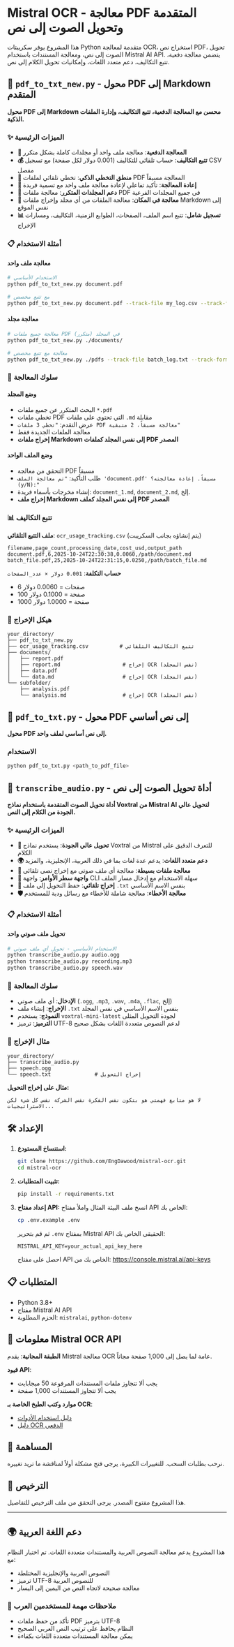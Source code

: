 # Mistral OCR - معالجة PDF المتقدمة وتحويل الصوت إلى نص

هذا المشروع يوفر سكريبتات Python متقدمة لمعالجة OCR، استخراج نص PDF، تحويل الصوت إلى نص، ومعالجة المستندات باستخدام Mistral AI API. يتضمن معالجة دفعية، تتبع التكاليف، دعم متعدد اللغات، وإمكانيات تحويل الكلام إلى نص.

## 🚀 `pdf_to_txt_new.py` - محول PDF إلى Markdown المتقدم

**محول PDF إلى Markdown محسن مع المعالجة الدفعية، تتبع التكاليف، وإدارة الملفات الذكية.**

### ✨ الميزات الرئيسية

- **🔄 المعالجة الدفعية**: معالجة ملف واحد أو مجلدات كاملة بشكل متكرر
- **💰 تتبع التكاليف**: حساب تلقائي للتكاليف (0.001 دولار لكل صفحة) مع تسجيل CSV مفصل
- **🧠 منطق التخطي الذكي**: تخطي تلقائي لملفات PDF المعالجة مسبقاً
- **🔄 إعادة المعالجة**: تأكيد تفاعلي لإعادة معالجة ملف واحد مع تسمية فريدة
- **📁 دعم المجلدات المتكرر**: معالجة ملفات PDF في جميع المجلدات الفرعية
- **📂 معالجة في المكان**: معالجة الملفات من أي مجلد وإخراج ملفات Markdown إلى نفس الموقع
- **📊 تسجيل شامل**: تتبع اسم الملف، الصفحات، الطوابع الزمنية، التكاليف، ومسارات الإخراج

### 📋 أمثلة الاستخدام

#### معالجة ملف واحد

```bash
# الاستخدام الأساسي
python pdf_to_txt_new.py document.pdf

# مع تتبع مخصص
python pdf_to_txt_new.py document.pdf --track-file my_log.csv --track-format csv
```

#### معالجة مجلد

```bash
# معالجة جميع ملفات PDF في المجلد (متكرر)
python pdf_to_txt_new.py ./documents/

# معالجة مع تتبع مخصص
python pdf_to_txt_new.py ./pdfs --track-file batch_log.txt --track-format txt
```

### 🎯 سلوك المعالجة

#### وضع المجلد

- البحث المتكرر عن جميع ملفات `*.pdf`
- تخطي ملفات PDF التي تحتوي على ملفات `.md` مقابلة
- عرض التقدم: `"تخطي 3 ملفات PDF معالجة مسبقاً، 2 متبقية"`
- معالجة الملفات الجديدة فقط
- **إخراج ملفات Markdown إلى نفس المجلد كملفات PDF المصدر**

#### وضع الملف الواحد

- التحقق من معالجة PDF مسبقاً
- طلب التأكيد: `"تم معالجة الملف 'document.pdf' مسبقاً. إعادة معالجته؟ (y/N):"`
- إنشاء مخرجات بأسماء فريدة: `document_1.md`, `document_2.md`, إلخ.
- **إخراج ملف Markdown إلى نفس المجلد كملف PDF المصدر**

### 📊 تتبع التكاليف

**ملف التتبع التلقائي**: `ocr_usage_tracking.csv` (يتم إنشاؤه بجانب السكريبت)

```csv
filename,page_count,processing_date,cost_usd,output_path
document.pdf,6,2025-10-24T22:30:38,0.0060,/path/document.md
batch_file.pdf,25,2025-10-24T22:31:15,0.0250,/path/batch_file.md
```

**حساب التكلفة**: `0.001 دولار × عدد_الصفحات`
- 6 صفحات = 0.0060 دولار
- 100 صفحة = 0.1000 دولار
- 1000 صفحة = 1.0000 دولار

### 📁 هيكل الإخراج

```
your_directory/
├── pdf_to_txt_new.py
├── ocr_usage_tracking.csv          # تتبع التكاليف التلقائي
├── documents/
│   ├── report.pdf
│   ├── report.md                    # إخراج OCR (نفس المجلد)
│   ├── data.pdf
│   └── data.md                      # إخراج OCR (نفس المجلد)
└── subfolder/
    ├── analysis.pdf
    └── analysis.md                  # إخراج OCR (نفس المجلد)
```

## 📄 `pdf_to_txt.py` - محول PDF إلى نص أساسي

**محول PDF إلى نص أساسي لملف واحد.**

### الاستخدام

```bash
python pdf_to_txt.py <path_to_pdf_file>
```

## 🎵 `transcribe_audio.py` - أداة تحويل الصوت إلى نص

**أداة تحويل الصوت المتقدمة باستخدام نماذج Voxtral من Mistral AI لتحويل عالي الجودة من الكلام إلى النص.**

### ✨ الميزات الرئيسية

- **🎯 تحويل عالي الجودة**: يستخدم نماذج Voxtral من Mistral للتعرف الدقيق على الكلام
- **🌍 دعم متعدد اللغات**: يدعم عدة لغات بما في ذلك العربية، الإنجليزية، والمزيد
- **📁 معالجة ملفات بسيطة**: معالجة أي ملف صوتي مع إخراج نصي تلقائي
- **🔧 واجهة سطر الأوامر**: واجهة CLI سهلة الاستخدام مع إدخال مسار الملف
- **📝 إخراج تلقائي**: حفظ التحويل إلى ملف `.txt` بنفس الاسم الأساسي
- **🛡️ معالجة الأخطاء**: معالجة شاملة للأخطاء مع رسائل ودية للمستخدم

### 📋 أمثلة الاستخدام

#### تحويل ملف صوتي واحد

```bash
# الاستخدام الأساسي - تحويل أي ملف صوتي
python transcribe_audio.py audio.ogg
python transcribe_audio.py recording.mp3
python transcribe_audio.py speech.wav
```

### 🎯 سلوك المعالجة

- **الإدخال**: أي ملف صوتي (`.ogg`, `.mp3`, `.wav`, `.m4a`, `.flac`, إلخ)
- **الإخراج**: إنشاء ملف `.txt` بنفس الاسم الأساسي في نفس المجلد
- **النموذج**: يستخدم `voxtral-mini-latest` لجودة التحويل المثلى
- **الترميز**: ترميز UTF-8 لدعم النصوص متعددة اللغات بشكل صحيح

### 📁 مثال الإخراج

```
your_directory/
├── transcribe_audio.py
├── speech.ogg
└── speech.txt              # إخراج التحويل
```

**مثال على إخراج التحويل:**
```
لا هو متابع فهمتي هو بتكون نفس الفكرة نفس الشركة نفس كل شيء لكن الاستراتيجيات...
```

## 🛠️ الإعداد

1. **استنساخ المستودع:**
   ```bash
   git clone https://github.com/EngDawood/mistral-ocr.git
   cd mistral-ocr
   ```

2. **تثبيت المتطلبات:**
   ```bash
   pip install -r requirements.txt
   ```

3. **إعداد مفتاح API:**
   انسخ ملف البيئة المثال واملأ مفتاح API الخاص بك:
   ```bash
   cp .env.example .env
   ```

   ثم قم بتحرير `.env` بمفتاح Mistral API الحقيقي الخاص بك:
   ```
   MISTRAL_API_KEY=your_actual_api_key_here
   ```

   احصل على مفتاح API الخاص بك من: https://console.mistral.ai/api-keys

## 📋 المتطلبات

- Python 3.8+
- مفتاح Mistral AI API
- الحزم المطلوبة: `mistralai`, `python-dotenv`

## 🔗 معلومات Mistral OCR API

**الطبقة المجانية**: يقدم Mistral معالجة OCR عامة لما يصل إلى 1,000 صفحة مجاناً.

**قيود API**:
- يجب ألا تتجاوز ملفات المستندات المرفوعة 50 ميجابايت
- يجب ألا تتجاوز المستندات 1,000 صفحة

**موارد وكتب الطبخ الخاصة بـ OCR**:
- [دليل استخدام الأدوات](https://colab.research.google.com/github/mistralai/cookbook/blob/main/mistral/ocr/tool_usage.ipynb)
- [دليل OCR الدفعي](https://colab.research.google.com/github/mistralai/cookbook/blob/main/mistral/ocr/batch_ocr.ipynb)

## 🤝 المساهمة

نرحب بطلبات السحب. للتغييرات الكبيرة، يرجى فتح مشكلة أولاً لمناقشة ما تريد تغييره.

## 📄 الترخيص

هذا المشروع مفتوح المصدر. يرجى التحقق من ملف الترخيص للتفاصيل.

---

## 🌍 دعم اللغة العربية

هذا المشروع يدعم معالجة النصوص العربية والمستندات متعددة اللغات. تم اختبار النظام مع:
- النصوص العربية والإنجليزية المختلطة
- ترميز UTF-8 للنصوص العربية
- معالجة صحيحة لاتجاه النص من اليمين إلى اليسار

### 📝 ملاحظات مهمة للمستخدمين العرب

- تأكد من حفظ ملفات PDF بترميز UTF-8
- النظام يحافظ على ترتيب النص العربي الصحيح
- يمكن معالجة المستندات متعددة اللغات بكفاءة

